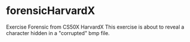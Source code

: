 # forensicHarvardX
Exercise Forensic from CS50X HarvardX
This exercise is about to reveal a character hidden in a "corrupted" bmp file.
